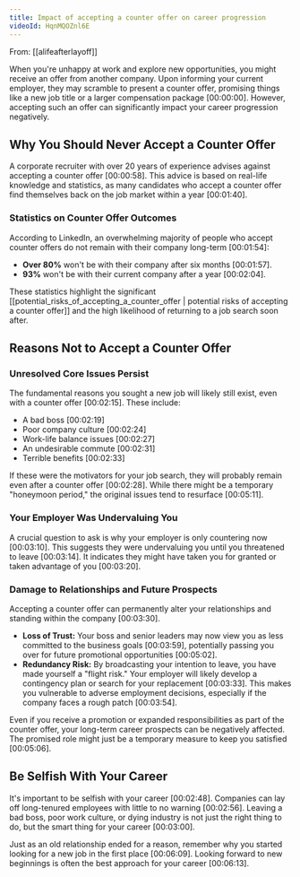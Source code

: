 ```yaml
---
title: Impact of accepting a counter offer on career progression
videoId: HqnMQOZnl6E
---
```


From: [[alifeafterlayoff]] <br/> 

When you're unhappy at work and explore new opportunities, you might receive an offer from another company. Upon informing your current employer, they may scramble to present a counter offer, promising things like a new job title or a larger compensation package <a class="yt-timestamp" data-t="00:00:00">[00:00:00]</a>. However, accepting such an offer can significantly impact your career progression negatively.

## Why You Should Never Accept a Counter Offer

A corporate recruiter with over 20 years of experience advises against accepting a counter offer <a class="yt-timestamp" data-t="00:00:58">[00:00:58]</a>. This advice is based on real-life knowledge and statistics, as many candidates who accept a counter offer find themselves back on the job market within a year <a class="yt-timestamp" data-t="00:01:40">[00:01:40]</a>.

### Statistics on Counter Offer Outcomes
According to LinkedIn, an overwhelming majority of people who accept counter offers do not remain with their company long-term <a class="yt-timestamp" data-t="00:01:54">[00:01:54]</a>:
*   **Over 80%** won't be with their company after six months <a class="yt-timestamp" data-t="00:01:57">[00:01:57]</a>.
*   **93%** won't be with their current company after a year <a class="yt-timestamp" data-t="00:02:04">[00:02:04]</a>.

These statistics highlight the significant [[potential_risks_of_accepting_a_counter_offer | potential risks of accepting a counter offer]] and the high likelihood of returning to a job search soon after.

## Reasons Not to Accept a Counter Offer

### Unresolved Core Issues Persist
The fundamental reasons you sought a new job will likely still exist, even with a counter offer <a class="yt-timestamp" data-t="00:02:15">[00:02:15]</a>. These include:
*   A bad boss <a class="yt-timestamp" data-t="00:02:19">[00:02:19]</a>
*   Poor company culture <a class="yt-timestamp" data-t="00:02:24">[00:02:24]</a>
*   Work-life balance issues <a class="yt-timestamp" data-t="00:02:27">[00:02:27]</a>
*   An undesirable commute <a class="yt-timestamp" data-t="00:02:31">[00:02:31]</a>
*   Terrible benefits <a class="yt-timestamp" data-t="00:02:33">[00:02:33]</a>

If these were the motivators for your job search, they will probably remain even after a counter offer <a class="yt-timestamp" data-t="00:02:28">[00:02:28]</a>. While there might be a temporary "honeymoon period," the original issues tend to resurface <a class="yt-timestamp" data-t="00:05:11">[00:05:11]</a>.

### Your Employer Was Undervaluing You
A crucial question to ask is why your employer is only countering now <a class="yt-timestamp" data-t="00:03:10">[00:03:10]</a>. This suggests they were undervaluing you until you threatened to leave <a class="yt-timestamp" data-t="00:03:14">[00:03:14]</a>. It indicates they might have taken you for granted or taken advantage of you <a class="yt-timestamp" data-t="00:03:20">[00:03:20]</a>.

### Damage to Relationships and Future Prospects
Accepting a counter offer can permanently alter your relationships and standing within the company <a class="yt-timestamp" data-t="00:03:30">[00:03:30]</a>.
*   **Loss of Trust:** Your boss and senior leaders may now view you as less committed to the business goals <a class="yt-timestamp" data-t="00:03:59">[00:03:59]</a>, potentially passing you over for future promotional opportunities <a class="yt-timestamp" data-t="00:05:02">[00:05:02]</a>.
*   **Redundancy Risk:** By broadcasting your intention to leave, you have made yourself a "flight risk." Your employer will likely develop a contingency plan or search for your replacement <a class="yt-timestamp" data-t="00:03:33">[00:03:33]</a>. This makes you vulnerable to adverse employment decisions, especially if the company faces a rough patch <a class="yt-timestamp" data-t="00:03:54">[00:03:54]</a>.

Even if you receive a promotion or expanded responsibilities as part of the counter offer, your long-term career prospects can be negatively affected. The promised role might just be a temporary measure to keep you satisfied <a class="yt-timestamp" data-t="00:05:06">[00:05:06]</a>.

## Be Selfish With Your Career
It's important to be selfish with your career <a class="yt-timestamp" data-t="00:02:48">[00:02:48]</a>. Companies can lay off long-tenured employees with little to no warning <a class="yt-timestamp" data-t="00:02:56">[00:02:56]</a>. Leaving a bad boss, poor work culture, or dying industry is not just the right thing to do, but the smart thing for your career <a class="yt-timestamp" data-t="00:03:00">[00:03:00]</a>.

Just as an old relationship ended for a reason, remember why you started looking for a new job in the first place <a class="yt-timestamp" data-t="00:06:09">[00:06:09]</a>. Looking forward to new beginnings is often the best approach for your career <a class="yt-timestamp" data-t="00:06:13">[00:06:13]</a>.